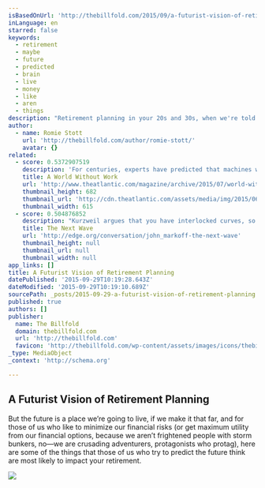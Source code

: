 ```yaml
---
isBasedOnUrl: 'http://thebillfold.com/2015/09/a-futurist-vision-of-retirement-planning/'
inLanguage: en
starred: false
keywords:
  - retirement
  - maybe
  - future
  - predicted
  - brain
  - live
  - money
  - like
  - aren
  - things
description: "Retirement planning in your 20s and 30s, when we're told to begin, is generally regarded as sober and responsible dues paying, the province of stoic bean counters. Not planning for retirement-not taking advantage of the magic of compound interest to bathe our last decades in a golden glow, perhaps in a dream house in Tuscany-is a sign of immaturity, and probably other distressing character traits like leaving your dishes in the sink overnight."
author:
  - name: Romie Stott
    url: 'http://thebillfold.com/author/romie-stott/'
    avatar: {}
related:
  - score: 0.5372907519
    description: 'For centuries, experts have predicted that machines would make workers obsolete. That moment may finally be arriving. Could that be a good thing? Please consider disabling it for our site, or supporting our work in one of these ways Subscribe Now > 1. Youngstown, U.S.A.'
    title: A World Without Work
    url: 'http://www.theatlantic.com/magazine/archive/2015/07/world-without-work/395294/'
    thumbnail_height: 682
    thumbnail_url: 'http://cdn.theatlantic.com/assets/media/img/2015/06/WEL_ThompsonWork_Phone/lead_large.jpg'
    thumbnail_width: 615
  - score: 0.504876852
    description: "Kurzweil argues that you have interlocked curves, so even after silicon tops out there's going to be something else. Maybe he's right, but right now that's not what's going on, so it unwinds a lot of the arguments about the future of computing and the impact of computing on society."
    title: The Next Wave
    url: 'http://edge.org/conversation/john_markoff-the-next-wave'
    thumbnail_height: null
    thumbnail_url: null
    thumbnail_width: null
app_links: []
title: A Futurist Vision of Retirement Planning
datePublished: '2015-09-29T10:19:28.643Z'
dateModified: '2015-09-29T10:19:10.689Z'
sourcePath: _posts/2015-09-29-a-futurist-vision-of-retirement-planning.md
published: true
authors: []
publisher:
  name: The Billfold
  domain: thebillfold.com
  url: 'http://thebillfold.com'
  favicon: 'http://thebillfold.com/wp-content/assets/images/icons/thebillfold.png'
_type: MediaObject
_context: 'http://schema.org'

---
```

<article style=""><h1>A Futurist Vision of Retirement Planning</h1><p>But the future is a place we’re going to live, if we make it that far, and for those of us who like to minimize our financial risks (or get maximum utility from our financial options, because we aren’t frightened people with storm bunkers, no—we are crusading adventurers, protagonists who protag), here are some of the things that those of us who try to predict the future think are most likely to impact your retirement.</p><img src="http://thebillfold.com/wp-content/uploads/sites/4/2015/09/blade_runner2-noscale.jpg" /></article>